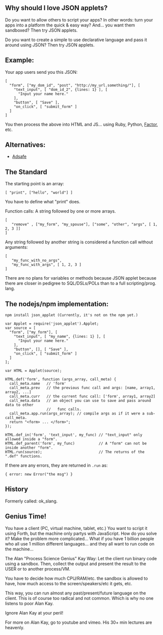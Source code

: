 
Why should I love JSON applets?
-------------------------------

Do you want to allow others to script your apps? In other words: turn your apps into a
platform the quick & easy way? And... you want them sandboxed? Then try JSON applets.

Do you want to create a simple to use declarative language and pass it around
using JSON? Then try JSON applets.

Example:
---------

Your app users send you this JSON:

    [
      "form", ["my_dom_id", "post", "http://my_url.something/"], [
        "text_input", [ "dom_id_2", {lines: 1} ], [
          "Input your name here."
        ],
        "button", [ "Save" ],
        "on_click", [ "submit_form" ]
      ]
    ]

You then process the above into HTML and JS... using Ruby, Python, [Factor](http://factorcode.org/), etc.

Alternatives:
-------------

* [Adsafe](http://www.adsafe.org/)

The Standard
-------------------------

The starting point is an array:

    [ "print", ["hello", "world"] ]

You have to define what "print" does.

Function calls: A string followed by one or more arrays.

    [
       "remove" , ["my_form", "my_spouse"], ["some", "other", "args", [ 1, 2, 3 ]]
    ]

Any string followed by another string is considered a function call without arguments:

    [
       "my_func_with_no_args",
       "my_func_with_args", [ 1, 2, 3 ]
    ]

There are no plans for variables or methods because JSON applet because
there are closer in pedigree to SQL/DSLs/POLs than to a full scripting/prog. lang.

The nodejs/npm implementation:
------------------------------

    npm install json_applet (Currently, it's not on the npm yet.)

    var Applet = require('json_applet').Applet;
    var source = [
      "form", ["my_form"], [
        "text_input", [ "my_name", {lines: 1} ], [
          "Input your name here."
        ],
        "button", [], [ "Save" ],
        "on_click", [ "submit_form" ]
      ]
    ];

    var HTML = Applet(source);

    HTML.def('form', function (args_array, call_meta) {
      call_meta.name   // 'form'
      call_meta.prev   // the previous func call and args: [name, array1, array2, ...]
      call_meta.curr   // the current func call: ['form', array1, array2]
      call_meta.data   // an object you can use to save and pass around data to other
                       //   func calls.
      call_meta.app.run(args_array); // compile args as if it were a sub-call_meta.
      return "<form> ... </form>";
    });

    HTML.def_in('form', 'text_input', my_func) // "text_input" only allowed inside a "form".
    HTML.def_parent('form', my_func)           // A "form" can not be inside another "form".
    HTML.run(source);                          // The returns of the ".def" functions.

If there are any errors, they are returned in `.run` as:

    { error: new Error("the msg") }

History
-------

Formerly called: ok\_slang.


Genius Time!
------------

You have a client (PC, virtual machine, tablet, etc.) You want to
script it using Forth, but the machine only partys with JavaScript.
How do you solve it?
Make the problem more complicated... What if you have 1 billion people who all use
1 million different languages... and they all want to run code on the machine...

The Alan "Process Science Genius" Kay Way: Let the client run
binary code using a sandbox. Then, collect the output
and present the result to the USER or to another process/VM.

You have to decide how much CPU/RAM/etc. the sandbox is allowed to have, how much
access to the screen/speakers/etc it gets, etc.

This way, you can run almost any past/present/future language on the client. This is of course too
radical and not common. Which is why no one listens to poor Alan Kay.

Ignore Alan Kay at your peril!

For more on Alan Kay, go to youtube and vimeo. His 30+ min lectures are heavenly.













